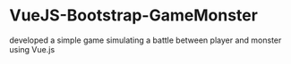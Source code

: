 # VueJS-Bootstrap-GameMonster
developed a simple game simulating a battle between player and monster using Vue.js
